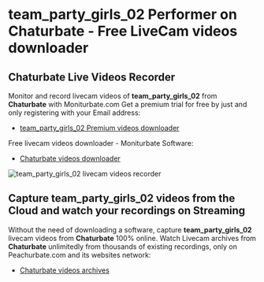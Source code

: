 # team_party_girls_02 Performer on Chaturbate - Free LiveCam videos downloader

## Chaturbate Live Videos Recorder

Monitor and record livecam videos of **team_party_girls_02** from **Chaturbate** with Moniturbate.com
Get a premium trial for free by just and only registering with your Email address:
* [team_party_girls_02 Premium videos downloader](https://moniturbate.com/request-demo-licence-key.html)

Free livecam videos downloader - Moniturbate Software:
* [Chaturbate videos downloader](https://moniturbate.com/moniturbate-download-software.html)

![team_party_girls_02 livecam videos recorder](https://peachurnet.com/templates/moniturbate-software.png)


## Capture team_party_girls_02 videos from the Cloud and watch your recordings on Streaming

Without the need of downloading a software, capture **team_party_girls_02** livecam videos from **Chaturbate** 100% online.
Watch Livecam archives from **Chaturbate** unlimitedly from thousands of existing recordings, only on Peachurbate.com and its websites network:
* [Chaturbate videos archives](https://peachurnet.com/)